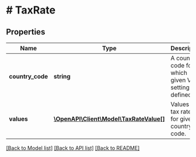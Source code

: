 # # TaxRate

## Properties

Name | Type | Description | Notes
------------ | ------------- | ------------- | -------------
**country_code** | **string** | A country code for which given VAT setting is defined. | [optional]
**values** | [**\OpenAPI\Client\Model\TaxRateValue[]**](TaxRateValue.md) | Values of tax rates for given country code. | [optional]

[[Back to Model list]](../../README.md#models) [[Back to API list]](../../README.md#endpoints) [[Back to README]](../../README.md)
